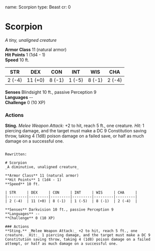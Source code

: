 name: Scorpion
type: Beast
cr: 0

# Scorpion
_A tiny, unaligned creature_

**Armor Class** 11 (natural armor)    
**Hit Points** 1 (1d4 - 1)    
**Speed** 10 ft. 

| STR     | DEX     | CON     | INT     | WIS     | CHA     |
|---------|---------|---------|---------|---------|---------|
| 2 (-4)  | 11 (+0) | 8 (-1)  | 1 (-5)  | 8 (-1)  | 2 (-4)  |  

**Senses** Blindsight 10 ft., passive Perception 9    
**Languages** --    
**Challenge** 0 (10 XP) 

### Actions 
**Sting.** _Melee Weapon Attack:_ +2 to hit, reach 5 ft., one creature. _Hit:_ 1 piercing damage, and the target must make a DC 9 Constitution saving throw, taking 4 (1d8) poison damage on a failed save, or half as much damage on a successful one. 
```

Rewritten:

# Scorpion
_A diminutive, unaligned creature_

**Armor Class** 11 (natural armor)    
**Hit Points** 1 (1d4 - 1)    
**Speed** 10 ft. 

| STR     | DEX     | CON     | INT     | WIS     | CHA     |
|---------|---------|---------|---------|---------|---------|
| 2 (-4)  | 11 (+0) | 8 (-1)  | 1 (-5)  | 8 (-1)  | 2 (-4)  |  

**Senses** Darkvision 10 ft., passive Perception 9    
**Languages** --    
**Challenge** 0 (10 XP) 

### Actions 
**Sting.** _Melee Weapon Attack:_ +2 to hit, reach 5 ft., one creature. _Hit:_ 1 piercing damage, and the target must make a DC 9 Constitution saving throw, taking 4 (1d8) poison damage on a failed attempt, or half as much damage on a successful one.